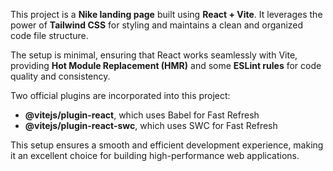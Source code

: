 This project is a **Nike landing page** built using **React + Vite**. It leverages the power of **Tailwind CSS** for styling and maintains a clean and organized code file structure. 

The setup is minimal, ensuring that React works seamlessly with Vite, providing **Hot Module Replacement (HMR)** and some **ESLint rules** for code quality and consistency. 

Two official plugins are incorporated into this project:
- **@vitejs/plugin-react**, which uses Babel for Fast Refresh
- **@vitejs/plugin-react-swc**, which uses SWC for Fast Refresh

This setup ensures a smooth and efficient development experience, making it an excellent choice for building high-performance web applications.